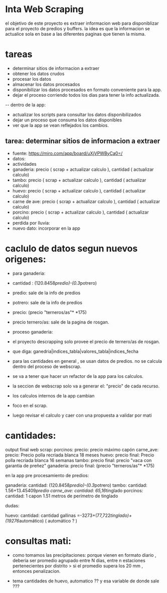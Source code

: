 # Inta Web Scraping

el objetivo de este proyecto es extraer informacion web para disponiblizar para el proyecto de predios y buffers.
la idea es que la informacion se actualice sola en base a las diferentes paginas que tienen la misma.

# tareas

- determinar sitios de informacion a extraer
- obtener los datos crudos
- procesar los datos 
- almacenar los datos procesados
- disponibilizar los datos procesados en formato conveniente para la app.
- dejar el proceso corriendo todos los dias para tener la info actualizada.

-- dentro de la app: 
- actualizar los scripts para consultar los datos disponibilizados
- dejar un proceso que consuma los datos disponibles
- ver que la app se vean reflejados los cambios.

## tarea: determinar sitios de informacion a extraer

- fuente: https://miro.com/app/board/uXjVPWByCa0=/
- datos: 
 - actividades
  - ganaderia: precio ( scrap + actualizar calculo ), cantidad ( actualizar calculo)
  - tambo: precio ( scrap + actualizar calculo ), cantidad ( actualizar calculo)
  - huevo: precio ( scrap + actualizar calculo ), cantidad ( actualizar calculo)
  - carne de ave: precio ( scrap + actualizar calculo ), cantidad ( actualizar calculo)
  - porcino: precio ( scrap + actualizar calculo ), cantidad ( actualizar calculo)
 - perdida por lluvia:
  - nuevo dato: incorporar en la app
  
# caclulo de datos segun nuevos origenes: 

- para ganaderia: 
 - cantidad : (120.8458*predio)-(0.3*potrero)
  - predio: sale de la info de predios
  - potrero: sale de la info de predios
 - precio: (precio "terneros/as"* *175)
  - precio ternero/as: sale de la pagina de rosgan.
 - proceso ganaderia: 
  - el proyecto descrapping solo provee el precio de ternero/as de rosgan.
  - que diga: ganedria|indices_tabla|valores_tabla|indices_fecha
  
- para las cantidades en general , se usan datos de predios. no se calcula dentro del proceso de webscrap.
- se va a tener que hacer un refactor de la app para los calculos. 
- la seccion de webscrap solo va a generar el: "precio" de cada recurso.
- los calculos internos de la app cambian 
- foco en el scrap.
- luego revisar el calculo y caer con una propuesta a validar por mati


# cantidades: 

output final web scrap: 
porcinos: precio:  precio máximo capón
carne_ave: precio: Precio polla recriada blanca  18 meses
huevo: precio final: Precio polla recriada blanca 16 semanas
tambo: precio final: precio "vaca con garantia de preñez"
ganaderia: precio final: (precio "terneros/as"* *175)

en la app pre procesamiento de predios: 

ganaderia: cantidad: (120.8458*predio)-(0.3*potrero)
tambo: cantidad: 1.56+13.45409*predio
carne_ave: cantidad: 65,16*tinglado
porcinos: cantidad: 1 capon 1.51  metros de perímetro de tinglado

dudas: 

huevo: cantidad: cantidad gallinas =-3273+(77,722*tinglado)+(19276*automático) ( automático ? )

# consultas mati: 

- como tomamos las precipitaciones: porque vienen en formato diario , deberia ser promedio agrupado entre N dias, entre n estaciones pertenecientes por distrito > si el promedio supera los 20 mm , entonces penalizacion.

- tema cantidades de huevo, automatico ?? y esa variable de donde sale ???
